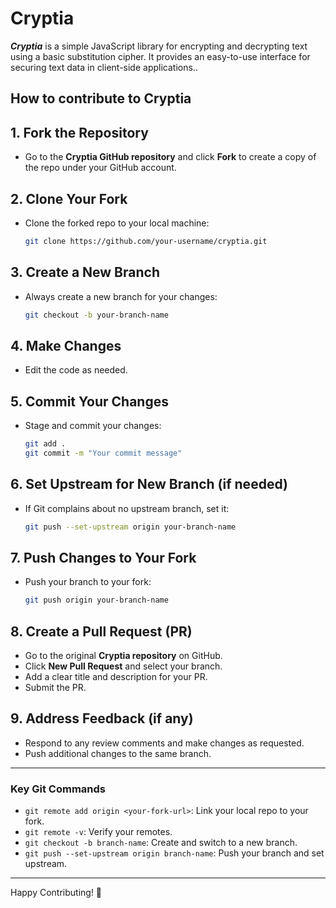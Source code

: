 # Cryptia


**_Cryptia_** is a simple JavaScript library for encrypting and decrypting text using a basic substitution cipher. It provides an easy-to-use interface for securing text data in client-side applications..

## How to contribute to Cryptia

## 1. Fork the Repository
- Go to the **Cryptia GitHub repository** and click **Fork** to create a copy of the repo under your GitHub account.

## 2. Clone Your Fork
- Clone the forked repo to your local machine:

  ```bash
  git clone https://github.com/your-username/cryptia.git
  ```

## 3. Create a New Branch
- Always create a new branch for your changes:

  ```bash
  git checkout -b your-branch-name
  ```

## 4. Make Changes
- Edit the code as needed.

## 5. Commit Your Changes
- Stage and commit your changes:

  ```bash
  git add .
  git commit -m "Your commit message"
  ```

## 6. Set Upstream for New Branch (if needed)
- If Git complains about no upstream branch, set it:

  ```bash
  git push --set-upstream origin your-branch-name
  ```

## 7. Push Changes to Your Fork
- Push your branch to your fork:

  ```bash
  git push origin your-branch-name
  ```

## 8. Create a Pull Request (PR)
- Go to the original **Cryptia repository** on GitHub.
- Click **New Pull Request** and select your branch.
- Add a clear title and description for your PR.
- Submit the PR.

## 9. Address Feedback (if any)
- Respond to any review comments and make changes as requested.
- Push additional changes to the same branch.

---

### Key Git Commands
- `git remote add origin <your-fork-url>`: Link your local repo to your fork.
- `git remote -v`: Verify your remotes.
- `git checkout -b branch-name`: Create and switch to a new branch.
- `git push --set-upstream origin branch-name`: Push your branch and set upstream.

---

Happy Contributing! 🥂
